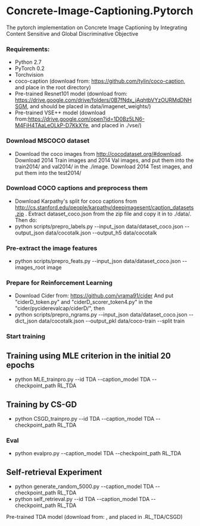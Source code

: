 # Concrete-Image-Captioning.Pytorch
The pytorch implementation on Concrete Image Captioning by Integrating Content Sensitive and Global Discriminative Objective

### Requirements: ###
- Python 2.7
- PyTorch 0.2
- Torchvision
- coco-caption (download from: https://github.com/tylin/coco-caption, and place in the root directory)
- Pre-trained Resnet101 model (download from: https://drive.google.com/drive/folders/0B7fNdx_jAqhtbVYzOURMdDNHSGM, and should be placed in data/imagenet_weights/)
- Pre-trained VSE++ model (download from:https://drive.google.com/open?id=1D0Bz5LN6-M4FjH4TAaLeOLkP-D7KkXYe, and placed in ./vse/)

### Download MSCOCO dataset ###
- Download the coco images from http://cocodataset.org/#download. Download 2014 Train images and 2014 Val images, and put them into the train2014/ and val2014/ in the ./image.
Download 2014 Test images, and put them into the test2014/

### Download COCO captions and preprocess them ###
- Download Karpathy's split for coco captions from http://cs.stanford.edu/people/karpathy/deepimagesent/caption_datasets.zip .
Extract dataset_coco.json from the zip file and copy it in to ./data/. Then do:
- python scripts/prepro_labels.py --input_json data/dataset_coco.json --output_json data/cocotalk.json --output_h5 data/cocotalk

### Pre-extract the image features ###
- python scripts/prepro_feats.py --input_json data/dataset_coco.json --images_root image

### Prepare for Reinforcement Learning ###
- Download Cider from: https://github.com/vrama91/cider
And put "ciderD_token.py" and "ciderD_scorer_token4.py" in the "cider/pyciderevalcap/ciderD/", then
- python scripts/prepro_ngrams.py --input_json data/dataset_coco.json --dict_json data/cocotalk.json --output_pkl data/coco-train --split train


### Start training ###
## Training using MLE criterion in the initial 20 epochs ##
- python MLE_trainpro.py --id TDA --caption_model TDA --checkpoint_path RL_TDA

## Training by CS-GD ##
- python CSGD_trainpro.py --id TDA --caption_model TDA --checkpoint_path RL_TDA

### Eval ###
- python evalpro.py --caption_model TDA --checkpoint_path RL_TDA

## Self-retrieval Experiment ##
- python generate_random_5000.py  --caption_model TDA --checkpoint_path RL_TDA
- python self_retrieval.py --id TDA --caption_model TDA --checkpoint_path RL_TDA


Pre-trained TDA model (download from: , and placed in .RL_TDA/CSGD)

